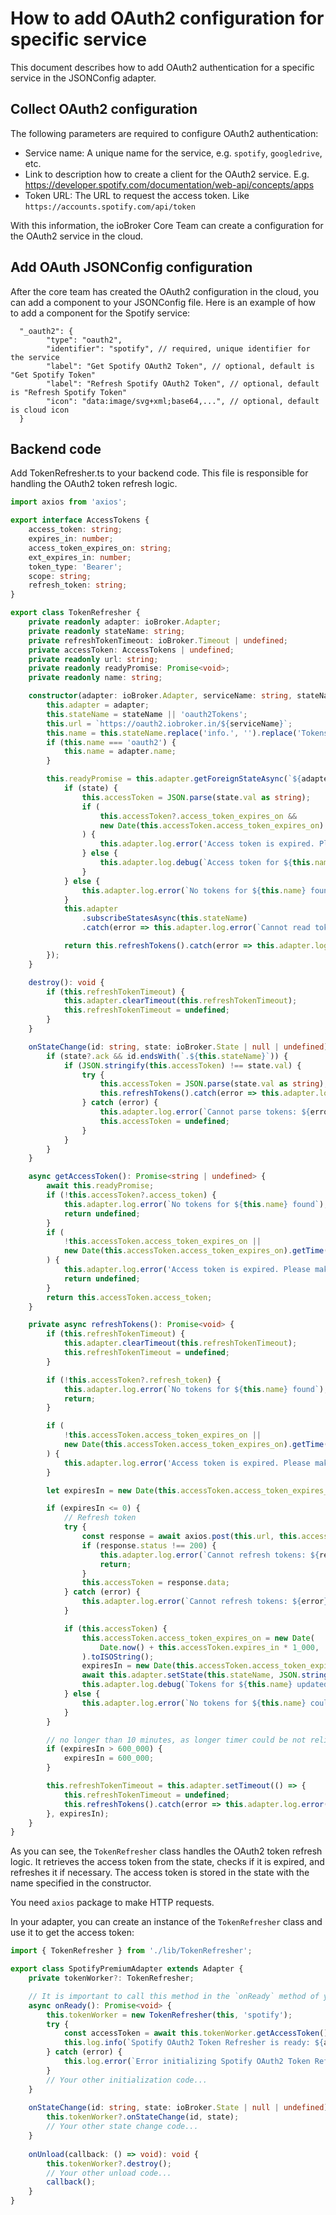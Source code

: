 # How to add OAuth2 configuration for specific service
This document describes how to add OAuth2 authentication for a specific service in the JSONConfig adapter.

## Collect OAuth2 configuration
The following parameters are required to configure OAuth2 authentication:
- Service name: A unique name for the service, e.g. `spotify`, `googledrive`, etc.
- Link to description how to create a client for the OAuth2 service. E.g. https://developer.spotify.com/documentation/web-api/concepts/apps
- Token URL: The URL to request the access token. Like `https://accounts.spotify.com/api/token`

With this information, the ioBroker Core Team can create a configuration for the OAuth2 service in the cloud.

## Add OAuth JSONConfig configuration
After the core team has created the OAuth2 configuration in the cloud, you can add a component to your JSONConfig file.
Here is an example of how to add a component for the Spotify service:

```json5
  "_oauth2": {
        "type": "oauth2",
        "identifier": "spotify", // required, unique identifier for the service
        "label": "Get Spotify OAuth2 Token", // optional, default is "Get Spotify Token"
        "label": "Refresh Spotify OAuth2 Token", // optional, default is "Refresh Spotify Token"
        "icon": "data:image/svg+xml;base64,...", // optional, default is cloud icon
  }
```

## Backend code
Add TokenRefresher.ts to your backend code. This file is responsible for handling the OAuth2 token refresh logic.

```Typescript
import axios from 'axios';

export interface AccessTokens {
    access_token: string;
    expires_in: number;
    access_token_expires_on: string;
    ext_expires_in: number;
    token_type: 'Bearer';
    scope: string;
    refresh_token: string;
}

export class TokenRefresher {
    private readonly adapter: ioBroker.Adapter;
    private readonly stateName: string;
    private refreshTokenTimeout: ioBroker.Timeout | undefined;
    private accessToken: AccessTokens | undefined;
    private readonly url: string;
    private readonly readyPromise: Promise<void>;
    private readonly name: string;

    constructor(adapter: ioBroker.Adapter, serviceName: string, stateName?: string) {
        this.adapter = adapter;
        this.stateName = stateName || 'oauth2Tokens';
        this.url = `https://oauth2.iobroker.in/${serviceName}`;
        this.name = this.stateName.replace('info.', '').replace('Tokens', '').replace('tokens', '');
        if (this.name === 'oauth2') {
            this.name = adapter.name;
        }

        this.readyPromise = this.adapter.getForeignStateAsync(`${adapter.namespace}.${this.stateName}`).then(state => {
            if (state) {
                this.accessToken = JSON.parse(state.val as string);
                if (
                    this.accessToken?.access_token_expires_on &&
                    new Date(this.accessToken.access_token_expires_on).getTime() < Date.now()
                ) {
                    this.adapter.log.error('Access token is expired. Please make a authorization again');
                } else {
                    this.adapter.log.debug(`Access token for ${this.name} found`);
                }
            } else {
                this.adapter.log.error(`No tokens for ${this.name} found`);
            }
            this.adapter
                .subscribeStatesAsync(this.stateName)
                .catch(error => this.adapter.log.error(`Cannot read tokens: ${error}`));

            return this.refreshTokens().catch(error => this.adapter.log.error(`Cannot refresh tokens: ${error}`));
        });
    }

    destroy(): void {
        if (this.refreshTokenTimeout) {
            this.adapter.clearTimeout(this.refreshTokenTimeout);
            this.refreshTokenTimeout = undefined;
        }
    }

    onStateChange(id: string, state: ioBroker.State | null | undefined): void {
        if (state?.ack && id.endsWith(`.${this.stateName}`)) {
            if (JSON.stringify(this.accessToken) !== state.val) {
                try {
                    this.accessToken = JSON.parse(state.val as string);
                    this.refreshTokens().catch(error => this.adapter.log.error(`Cannot refresh tokens: ${error}`));
                } catch (error) {
                    this.adapter.log.error(`Cannot parse tokens: ${error}`);
                    this.accessToken = undefined;
                }
            }
        }
    }

    async getAccessToken(): Promise<string | undefined> {
        await this.readyPromise;
        if (!this.accessToken?.access_token) {
            this.adapter.log.error(`No tokens for ${this.name} found`);
            return undefined;
        }
        if (
            !this.accessToken.access_token_expires_on ||
            new Date(this.accessToken.access_token_expires_on).getTime() < Date.now()
        ) {
            this.adapter.log.error('Access token is expired. Please make a authorization again');
            return undefined;
        }
        return this.accessToken.access_token;
    }

    private async refreshTokens(): Promise<void> {
        if (this.refreshTokenTimeout) {
            this.adapter.clearTimeout(this.refreshTokenTimeout);
            this.refreshTokenTimeout = undefined;
        }

        if (!this.accessToken?.refresh_token) {
            this.adapter.log.error(`No tokens for ${this.name} found`);
            return;
        }

        if (
            !this.accessToken.access_token_expires_on ||
            new Date(this.accessToken.access_token_expires_on).getTime() < Date.now()
        ) {
            this.adapter.log.error('Access token is expired. Please make an authorization again');
        }

        let expiresIn = new Date(this.accessToken.access_token_expires_on).getTime() - Date.now() - 180_000;

        if (expiresIn <= 0) {
            // Refresh token
            try {
                const response = await axios.post(this.url, this.accessToken);
                if (response.status !== 200) {
                    this.adapter.log.error(`Cannot refresh tokens: ${response.statusText}`);
                    return;
                }
                this.accessToken = response.data;
            } catch (error) {
                this.adapter.log.error(`Cannot refresh tokens: ${error}`);
            }

            if (this.accessToken) {
                this.accessToken.access_token_expires_on = new Date(
                    Date.now() + this.accessToken.expires_in * 1_000,
                ).toISOString();
                expiresIn = new Date(this.accessToken.access_token_expires_on).getTime() - Date.now() - 180_000;
                await this.adapter.setState(this.stateName, JSON.stringify(this.accessToken), true);
                this.adapter.log.debug(`Tokens for ${this.name} updated`);
            } else {
                this.adapter.log.error(`No tokens for ${this.name} could be refreshed`);
            }
        }

        // no longer than 10 minutes, as longer timer could be not reliable
        if (expiresIn > 600_000) {
            expiresIn = 600_000;
        }

        this.refreshTokenTimeout = this.adapter.setTimeout(() => {
            this.refreshTokenTimeout = undefined;
            this.refreshTokens().catch(error => this.adapter.log.error(`Cannot refresh tokens: ${error}`));
        }, expiresIn);
    }
}
```

As you can see, the `TokenRefresher` class handles the OAuth2 token refresh logic. It retrieves the access token from the state, checks if it is expired, and refreshes it if necessary. The access token is stored in the state with the name specified in the constructor.

You need `axios` package to make HTTP requests.

In your adapter, you can create an instance of the `TokenRefresher` class and use it to get the access token:

```Typescript
import { TokenRefresher } from './lib/TokenRefresher';

export class SpotifyPremiumAdapter extends Adapter {
    private tokenWorker?: TokenRefresher;

    // It is important to call this method in the `onReady` method of your adapter and not in the constructor.
    async onReady(): Promise<void> {
        this.tokenWorker = new TokenRefresher(this, 'spotify');
        try {
            const accessToken = await this.tokenWorker.getAccessToken()
            this.log.info(`Spotify OAuth2 Token Refresher is ready: ${accessToken}`);
        } catch (error) {
            this.log.error(`Error initializing Spotify OAuth2 Token Refresher: ${error}`);
        }
        // Your other initialization code...
    }
    
    onStateChange(id: string, state: ioBroker.State | null | undefined): void {
        this.tokenWorker?.onStateChange(id, state);
        // Your other state change code...
    }
    
    onUnload(callback: () => void): void {
        this.tokenWorker?.destroy();
        // Your other unload code...
        callback();
    }
}
```

